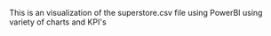 This is an visualization of the superstore.csv file using PowerBI using variety of charts and KPI's
